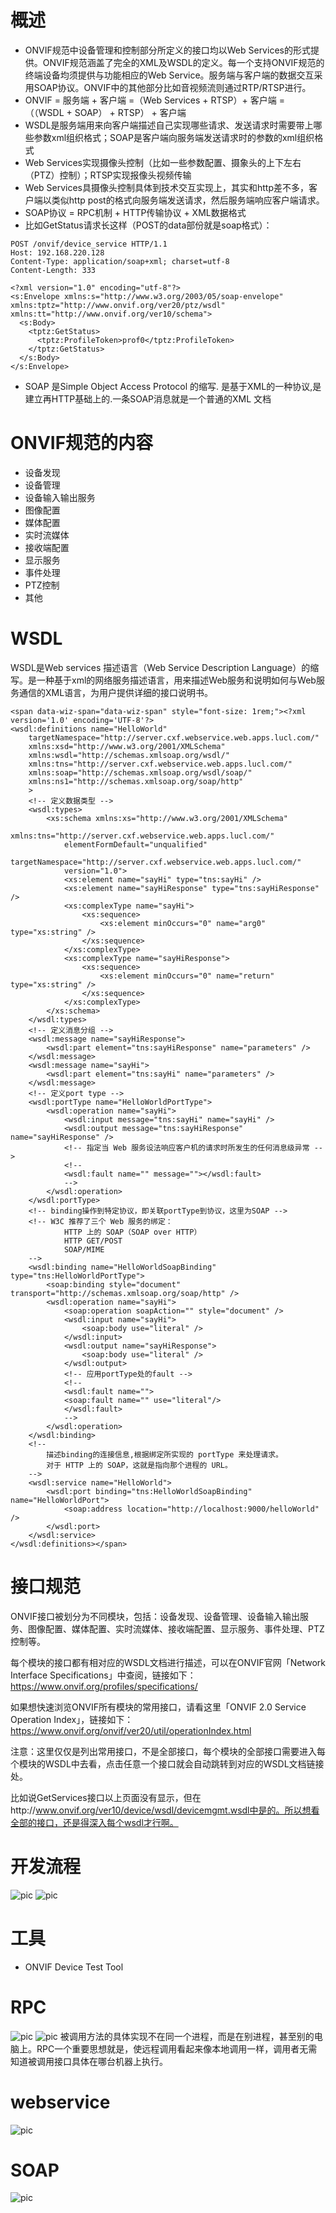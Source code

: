 # 概述
- ONVIF规范中设备管理和控制部分所定义的接口均以Web Services的形式提供。ONVIF规范涵盖了完全的XML及WSDL的定义。每一个支持ONVIF规范的终端设备均须提供与功能相应的Web Service。服务端与客户端的数据交互采用SOAP协议。ONVIF中的其他部分比如音视频流则通过RTP/RTSP进行。
- ONVIF = 服务端 + 客户端 =（Web Services + RTSP）+ 客户端 = （（WSDL + SOAP） + RTSP） + 客户端
- WSDL是服务端用来向客户端描述自己实现哪些请求、发送请求时需要带上哪些参数xml组织格式；SOAP是客户端向服务端发送请求时的参数的xml组织格式
- Web Services实现摄像头控制（比如一些参数配置、摄象头的上下左右（PTZ）控制）；RTSP实现报像头视频传输
- Web Services具摄像头控制具体到技术交互实现上，其实和http差不多，客户端以类似http post的格式向服务端发送请求，然后服务端响应客户端请求。
- SOAP协议 = RPC机制 + HTTP传输协议 + XML数据格式
- 比如GetStatus请求长这样（POST的data部份就是soap格式）：
```
POST /onvif/device_service HTTP/1.1
Host: 192.168.220.128
Content-Type: application/soap+xml; charset=utf-8
Content-Length: 333

<?xml version="1.0" encoding="utf-8"?>
<s:Envelope xmlns:s="http://www.w3.org/2003/05/soap-envelope" xmlns:tptz="http://www.onvif.org/ver20/ptz/wsdl" xmlns:tt="http://www.onvif.org/ver10/schema">
  <s:Body>
    <tptz:GetStatus>
      <tptz:ProfileToken>prof0</tptz:ProfileToken>
    </tptz:GetStatus>
  </s:Body>
</s:Envelope>
```
- SOAP 是Simple Object Access Protocol 的缩写. 是基于XML的一种协议,是建立再HTTP基础上的.一条SOAP消息就是一个普通的XML 文档

# ONVIF规范的内容
- 设备发现
- 设备管理
- 设备输入输出服务
- 图像配置
- 媒体配置
- 实时流媒体
- 接收端配置
- 显示服务
- 事件处理
- PTZ控制
- 其他

# WSDL
WSDL是Web services 描述语言（Web Service Description Language）的缩写。是一种基于xml的网络服务描述语言，用来描述Web服务和说明如何与Web服务通信的XML语言，为用户提供详细的接口说明书。
```
<span data-wiz-span="data-wiz-span" style="font-size: 1rem;"><?xml version='1.0' encoding='UTF-8'?>
<wsdl:definitions name="HelloWorld"
    targetNamespace="http://server.cxf.webservice.web.apps.lucl.com/"
    xmlns:xsd="http://www.w3.org/2001/XMLSchema"
    xmlns:wsdl="http://schemas.xmlsoap.org/wsdl/"
    xmlns:tns="http://server.cxf.webservice.web.apps.lucl.com/"
    xmlns:soap="http://schemas.xmlsoap.org/wsdl/soap/"
    xmlns:ns1="http://schemas.xmlsoap.org/soap/http"
    >
    <!-- 定义数据类型 -->
    <wsdl:types>
        <xs:schema xmlns:xs="http://www.w3.org/2001/XMLSchema"
            xmlns:tns="http://server.cxf.webservice.web.apps.lucl.com/"
            elementFormDefault="unqualified"
            targetNamespace="http://server.cxf.webservice.web.apps.lucl.com/"
            version="1.0">
            <xs:element name="sayHi" type="tns:sayHi" />
            <xs:element name="sayHiResponse" type="tns:sayHiResponse" />
            <xs:complexType name="sayHi">
                <xs:sequence>
                    <xs:element minOccurs="0" name="arg0" type="xs:string" />
                </xs:sequence>
            </xs:complexType>
            <xs:complexType name="sayHiResponse">
                <xs:sequence>
                    <xs:element minOccurs="0" name="return" type="xs:string" />
                </xs:sequence>
            </xs:complexType>
        </xs:schema>
    </wsdl:types>
    <!-- 定义消息分组 -->
    <wsdl:message name="sayHiResponse">
        <wsdl:part element="tns:sayHiResponse" name="parameters" />
    </wsdl:message>
    <wsdl:message name="sayHi">
        <wsdl:part element="tns:sayHi" name="parameters" />
    </wsdl:message>
    <!-- 定义port type -->
    <wsdl:portType name="HelloWorldPortType">
        <wsdl:operation name="sayHi">
            <wsdl:input message="tns:sayHi" name="sayHi" />
            <wsdl:output message="tns:sayHiResponse" name="sayHiResponse" />
            <!-- 指定当 Web 服务设法响应客户机的请求时所发生的任何消息级异常 -->
            <!--
            <wsdl:fault name="" message=""></wsdl:fault> 
            -->
        </wsdl:operation>
    </wsdl:portType>
    <!-- binding操作到特定协议，即关联portType到协议，这里为SOAP -->
    <!-- W3C 推荐了三个 Web 服务的绑定：
            HTTP 上的 SOAP（SOAP over HTTP）
            HTTP GET/POST
            SOAP/MIME
    -->
    <wsdl:binding name="HelloWorldSoapBinding" type="tns:HelloWorldPortType">
        <soap:binding style="document" transport="http://schemas.xmlsoap.org/soap/http" />
        <wsdl:operation name="sayHi">
            <soap:operation soapAction="" style="document" />
            <wsdl:input name="sayHi">
                <soap:body use="literal" />
            </wsdl:input>
            <wsdl:output name="sayHiResponse">
                <soap:body use="literal" />
            </wsdl:output>
            <!-- 应用portType处的fault -->
            <!--
            <wsdl:fault name="">
            <soap:fault name="" use="literal"/>
            </wsdl:fault> 
            -->
        </wsdl:operation>
    </wsdl:binding>
    <!--
        描述binding的连接信息,根据绑定所实现的 portType 来处理请求。
        对于 HTTP 上的 SOAP，这就是指向那个进程的 URL。
    -->
    <wsdl:service name="HelloWorld">
        <wsdl:port binding="tns:HelloWorldSoapBinding" name="HelloWorldPort">
            <soap:address location="http://localhost:9000/helloWorld" />
        </wsdl:port>
    </wsdl:service>
</wsdl:definitions></span>
```
# 接口规范
ONVIF接口被划分为不同模块，包括：设备发现、设备管理、设备输入输出服务、图像配置、媒体配置、实时流媒体、接收端配置、显示服务、事件处理、PTZ控制等。

每个模块的接口都有相对应的WSDL文档进行描述，可以在ONVIF官网「Network Interface Specifications」中查阅，链接如下：
https://www.onvif.org/profiles/specifications/

如果想快速浏览ONVIF所有模块的常用接口，请看这里「ONVIF 2.0 Service Operation Index」，链接如下：
https://www.onvif.org/onvif/ver20/util/operationIndex.html

注意：这里仅仅是列出常用接口，不是全部接口，每个模块的全部接口需要进入每个模块的WSDL中去看，点击任意一个接口就会自动跳转到对应的WSDL文档链接处。

比如说GetServices接口以上页面没有显示，但在http://www.onvif.org/ver10/device/wsdl/devicemgmt.wsdl中是的。所以想看全部的接口，还是得深入每个wsdl才行啊。

# 开发流程
![pic](./images/onvif-flow.png)
![pic](./images/onvif-flow2.png)


# 工具
- ONVIF Device Test Tool

# RPC
![pic](./images/rpc.png)
![pic](./images/rpc2.png)
被调用方法的具体实现不在同一个进程，而是在别进程，甚至别的电脑上。RPC一个重要思想就是，使远程调用看起来像本地调用一样，调用者无需知道被调用接口具体在哪台机器上执行。

# webservice
![pic](./images/webservice.png)

# SOAP
![pic](./images/soap.png)

